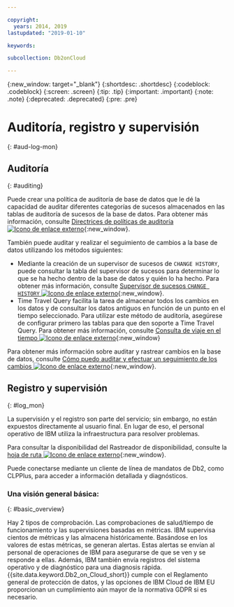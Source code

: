 ```yaml
---

copyright:
  years: 2014, 2019
lastupdated: "2019-01-10"

keywords: 

subcollection: Db2onCloud

---
```


<!-- Attribute definitions --> 
{:new_window: target="_blank"}
{:shortdesc: .shortdesc}
{:codeblock: .codeblock}
{:screen: .screen}
{:tip: .tip}
{:important: .important}
{:note: .note}
{:deprecated: .deprecated}
{:pre: .pre}

# Auditoría, registro y supervisión
{: #aud-log-mon}

## Auditoría
{: #auditing}

Puede crear una política de auditoría de base de datos que le dé la capacidad de auditar diferentes categorías de sucesos almacenados en las tablas de auditoría de sucesos de la base de datos. Para obtener más información, consulte [Directrices de políticas de auditoría ![Icono de enlace externo](../../icons/launch-glyph.svg "Icono de enlace externo")](https://www.ibm.com/support/knowledgecenter/SSFMBX/com.ibm.swg.im.dashdb.security.doc/doc/audit_policy_guidelines.html){:new_window}.

También puede auditar y realizar el seguimiento de cambios a la base de datos utilizando los métodos siguientes:
* Mediante la creación de un supervisor de sucesos de `CHANGE HISTORY`, puede consultar la tabla del supervisor de sucesos para determinar lo que se ha hecho dentro de la base de datos y quién lo ha hecho. Para obtener más información, consulte [Supervisor de sucesos `CHANGE HISTORY` ![Icono de enlace externo](../../icons/launch-glyph.svg "Icono de enlace externo")](https://www.ibm.com/support/knowledgecenter/en/SSEPGG_11.1.0/com.ibm.db2.luw.sql.ref.doc/doc/r0059363.html){:new_window}.
* Time Travel Query facilita la tarea de almacenar todos los cambios en los datos y de consultar los datos antiguos en función de un punto en el tiempo seleccionado. Para utilizar este método de auditoría, asegúrese de configurar primero las tablas para que den soporte a Time Travel Query. Para obtener más información, consulte [Consulta de viaje en el tiempo ![Icono de enlace externo](../../icons/launch-glyph.svg "Icono de enlace externo")](https://developer.ibm.com/answers/questions/426878/how-do-i-use-time-travel-query-in-db2-or-db2-on-cl/){:new_window}

Para obtener más información sobre auditar y rastrear cambios en la base de datos, consulte [Cómo puedo auditar y efectuar un seguimiento de los cambios ![Icono de enlace externo](../../icons/launch-glyph.svg "Icono de enlace externo")](https://developer.ibm.com/answers/questions/427780/how-can-i-audit-or-track-changes-dropped-tables-to.html){:new_window}.

## Registro y supervisión
{: #log_mon}

La supervisión y el registro son parte del servicio; sin embargo, no están expuestos directamente al usuario final. En lugar de eso, el personal operativo de IBM utiliza la infraestructura para resolver problemas.  

Para consultar la disponibilidad del Rastreador de disponibilidad, consulte la [hoja de ruta ![Icono de enlace externo](../../icons/launch-glyph.svg "Icono de enlace externo")](https://ibm.biz/db2oncloud-roadmap){:new_window}.

Puede conectarse mediante un cliente de línea de mandatos de Db2, como CLPPlus, para acceder a información detallada y diagnósticos.

### Una visión general básica:
{: #basic_overview}

Hay 2 tipos de comprobación. Las comprobaciones de salud/tiempo de funcionamiento y las supervisiones basadas en métricas. IBM supervisa cientos de métricas y las almacena históricamente. Basándose en los valores de estas métricas, se generan alertas. Estas alertas se envían al personal de operaciones de IBM para asegurarse de que se ven y se responde a ellas. Además, IBM también envía registros del sistema operativo y de diagnóstico para una diagnosis rápida. {{site.data.keyword.Db2_on_Cloud_short}} cumple con el Reglamento general de protección de datos, y las opciones de IBM Cloud de IBM EU proporcionan un cumplimiento aún mayor de la normativa GDPR si es necesario.


